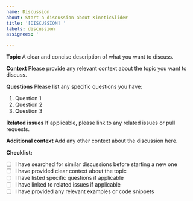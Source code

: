 ```yaml
---
name: Discussion
about: Start a discussion about KineticSlider
title: '[DISCUSSION] '
labels: discussion
assignees: ''

---
```


**Topic**
A clear and concise description of what you want to discuss.

**Context**
Please provide any relevant context about the topic you want to discuss.

**Questions**
Please list any specific questions you have:
1. Question 1
2. Question 2
3. Question 3

**Related issues**
If applicable, please link to any related issues or pull requests.

**Additional context**
Add any other context about the discussion here.

**Checklist:**
- [ ] I have searched for similar discussions before starting a new one
- [ ] I have provided clear context about the topic
- [ ] I have listed specific questions if applicable
- [ ] I have linked to related issues if applicable
- [ ] I have provided any relevant examples or code snippets 
